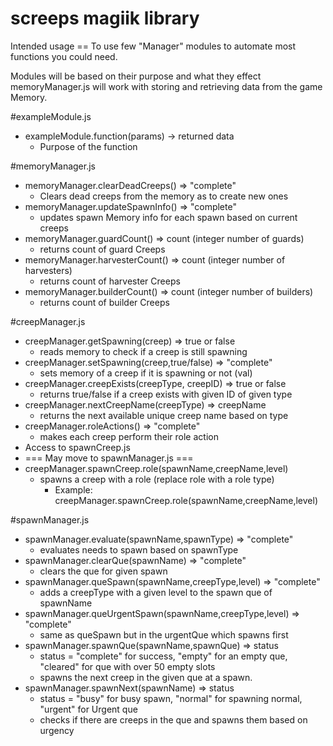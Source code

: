 screeps magiik library
=======
Intended usage ==  To use few "Manager" modules to automate most functions you could need.

Modules will be based on their purpose and what they effect
memoryManager.js will work with storing and retrieving data from the game Memory.

#exampleModule.js
  * exampleModule.function(params) -> returned data
      * Purpose of the function
  
  
#memoryManager.js
  * memoryManager.clearDeadCreeps() => "complete"
      * Clears dead creeps from the memory as to create new ones
  * memoryManager.updateSpawnInfo() => "complete"
      * updates spawn Memory info for each spawn based on current creeps
  * memoryManager.guardCount() => count (integer number of guards)
      * returns count of guard Creeps
  * memoryManager.harvesterCount() => count (integer number of harvesters)
      * returns count of harvester Creeps
  * memoryManager.builderCount() => count (integer number of builders)
      * returns count of builder Creeps

#creepManager.js
 * creepManager.getSpawning(creep) => true or false
     * reads memory to check if a creep is still spawning
 * creepManager.setSpawning(creep,true/false) => "complete" 
     * sets memory of a creep if it is spawning or not (val)
 * creepManager.creepExists(creepType, creepID) => true or false
     * returns true/false if a creep exists with given ID of given type
 * creepManager.nextCreepName(creepType) => creepName
     * returns the next available unique creep name based on type
 * creepManager.roleActions() => "complete"
     * makes each creep perform their role action
 * Access to spawnCreep.js 
 * === May move to spawnManager.js  ===
 * creepManager.spawnCreep.role(spawnName,creepName,level) 
     * spawns a creep with a role (replace role with a role type)
       * Example: creepManager.spawnCreep.role(spawnName,creepName,level) 

#spawnManager.js
 * spawnManager.evaluate(spawnName,spawnType) => "complete"
   * evaluates needs to spawn based on spawnType
 * spawnManager.clearQue(spawnName)  => "complete"
   * clears the que for given spawn
 * spawnManager.queSpawn(spawnName,creepType,level) => "complete"
   * adds a creepType with a given level to the spawn que of spawnName
 * spawnManager.queUrgentSpawn(spawnName,creepType,level) => "complete"
   * same as queSpawn but in the urgentQue which spawns first
 * spawnManager.spawnQue(spawnName,spawnQue) => status 
   * status = "complete" for success, "empty" for an empty que, "cleared" for que with over 50 empty slots
   * spawns the next creep in the given que at a spawn.
 * spawnManager.spawnNext(spawnName) => status
   * status = "busy" for busy spawn, "normal" for spawning normal, "urgent" for Urgent que
   * checks if there are creeps in the que and spawns them based on urgency
